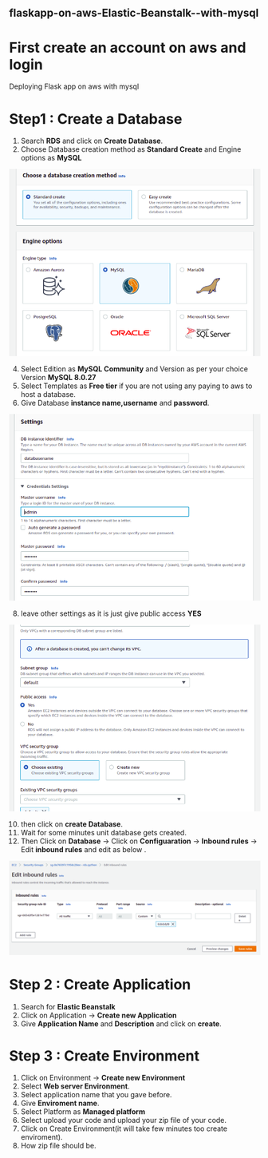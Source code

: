 ## flaskapp-on-aws-Elastic-Beanstalk--with-mysql
# First create an account on aws and login
Deploying Flask app on aws with mysql

# Step1 : Create a Database

  1. Search **RDS** and click on **Create Database**.
  2. Choose Database creation method as **Standard Create** and Engine options as **MySQL**
  
  
![This is an image](https://github.com/vinayak1809/flaskapp-on-aws-Elastic-Beanstalk--with-mysql/blob/master/image/engine%201.png)


  4. Select Edition as **MySQL Community** and Version as per your choice Version **MySQL 8.0.27**
  5. Select Templates as **Free tier** if you are not using any paying to aws to host a database.
  6. Give Database **instance name,username** and **password**.


![This is an image](https://github.com/vinayak1809/flaskapp-on-aws-Elastic-Beanstalk--with-mysql/blob/master/image/instance.png)


  8. leave other settings as it is just give public access **YES**


![This is an image](https://github.com/vinayak1809/flaskapp-on-aws-Elastic-Beanstalk--with-mysql/blob/master/image/public%20access.png)


  10. then click on **create Database**.
  11. Wait for some minutes unit database gets created.
  12. Then Click on **Database** -> Click on **Configuaration** -> **Inbound rules** -> Edit **inbound rules** and edit as below .


![This is an image](https://github.com/vinayak1809/flaskapp-on-aws-Elastic-Beanstalk--with-mysql/blob/master/image/inbound.png)



  

 # Step 2 : Create Application 
  
   1. Search for **Elastic Beanstalk**
   2. Click on Application -> **Create new Application**
   3. Give **Application Name** and **Description** and click on **create**.
 
 # Step 3 : Create Environment
 
  1. Click on Environment -> **Create new Environment**
  2. Select **Web server Environment**.
  3. Select application name that you gave before.
  4. Give **Enviroment name**. 
  5. Select Platform as **Managed platform**
  6. Select upload your code and upload your zip file of your code.
  7. Click on Create Environment(it will take few minutes too create enviroment).
  8. How zip file should be.
    
  
